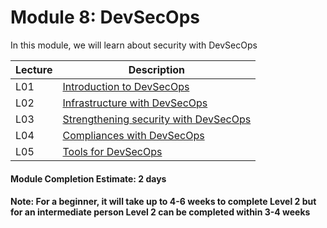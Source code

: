 # Module 8: DevSecOps
In this module, we will learn about security with DevSecOps


| Lecture |   Description  |
|---------|----------------|
|  L01    | [Introduction to DevSecOps](L01-Introduction-to-DevSecOps.md)  |
|  L02    | [Infrastructure with DevSecOps](L02-Infrastructure-with-DevSecOps.md)  |
|  L03    | [Strengthening security with DevSecOps](L03-Strengthening-Security-with-DevSecOps.md)  |
|  L04    | [Compliances with DevSecOps](L04-Compliance-with-DevSecOps.md)  |
|  L05    | [Tools for DevSecOps](L05-Tools-For-DevSecOps.md)  |

#### Module Completion Estimate: 2 days

#### Note: For a beginner, it will take up to 4-6 weeks to complete Level 2 but for an intermediate person Level 2 can be completed within 3-4 weeks  
